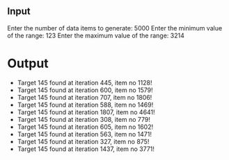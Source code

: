 ## Input
Enter the number of data items to generate: 5000
Enter the minimum value of the range: 123
Enter the maximum value of the range: 3214

# Output
- Target 145 found at iteration 445, item no 1128!
- Target 145 found at iteration 600, item no 1579!
- Target 145 found at iteration 707, item no 1806!
- Target 145 found at iteration 588, item no 1469!
- Target 145 found at iteration 1807, item no 4641!
- Target 145 found at iteration 308, item no 779!
- Target 145 found at iteration 605, item no 1602!
- Target 145 found at iteration 563, item no 1471!
- Target 145 found at iteration 327, item no 875!
- Target 145 found at iteration 1437, item no 3771!